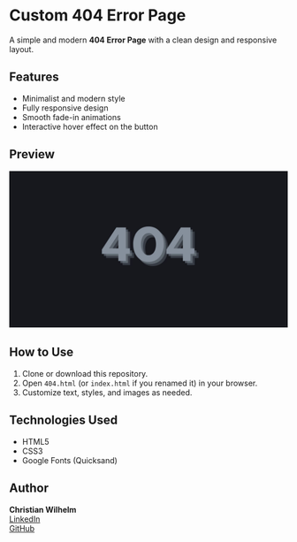 # Custom 404 Error Page

A simple and modern **404 Error Page** with a clean design and responsive layout.

## Features
- Minimalist and modern style
- Fully responsive design
- Smooth fade-in animations
- Interactive hover effect on the button

## Preview
![404 Page Preview](./images/404.jpg)

## How to Use
1. Clone or download this repository.
2. Open `404.html` (or `index.html` if you renamed it) in your browser.
3. Customize text, styles, and images as needed.

## Technologies Used
- HTML5
- CSS3
- Google Fonts (Quicksand)

## Author
**Christian Wilhelm**  
[LinkedIn](https://www.linkedin.com/in/christian-wilhelm-8071802b2/)  
[GitHub](https://github.com/christianjws24)
